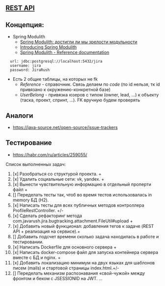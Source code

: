 ## [REST API](http://localhost:8080/doc)

## Концепция:

- Spring Modulith
    - [Spring Modulith: достигли ли мы зрелости модульности](https://habr.com/ru/post/701984/)
    - [Introducing Spring Modulith](https://spring.io/blog/2022/10/21/introducing-spring-modulith)
    - [Spring Modulith - Reference documentation](https://docs.spring.io/spring-modulith/docs/current-SNAPSHOT/reference/html/)

```
  url: jdbc:postgresql://localhost:5432/jira
  username: jira
  password: JiraRush
```

- Есть 2 общие таблицы, на которых не fk
    - _Reference_ - справочник. Связь делаем по _code_ (по id нельзя, тк id привязано к окружению-конкретной базе)
    - _UserBelong_ - привязка юзеров с типом (owner, lead, ...) к объекту (таска, проект, спринт, ...). FK вручную будем
      проверять

## Аналоги

- https://java-source.net/open-source/issue-trackers

## Тестирование

- https://habr.com/ru/articles/259055/

Список выполненных задач:
1. [x] Разобраться со структурой проекта. +
2. [x] Удалить социальные сети: vk, yandex. +
3. [x] Вынести чувствительную информацию в отдельный проперти файл +
4. [] Переделать тесты так, чтоб во время тестов использовалась in memory БД (H2).
5. [x] Написать тесты для всех публичных методов контроллера ProfileRestController. +/-
6. [x] Сделать рефакторинг метода com.javarush.jira.bugtracking.attachment.FileUtil#upload +
7. [x] Добавить новый функционал: добавления тегов к задаче (REST API + реализация на сервисе).+
8. [] Добавить подсчет времени сколько задача находилась в работе и тестировании.
9. [x] Написать Dockerfile для основного сервера +
10. [x] Написать docker-compose файл для запуска контейнера сервера вместе с БД и nginx. +
11. [х] Добавить локализацию минимум на двух языках для шаблонов писем (mails) и стартовой страницы index.html.+/-
12. [] Переделать механизм распознавания «свой-чужой» между фронтом и беком с JSESSIONID на JWT.
...